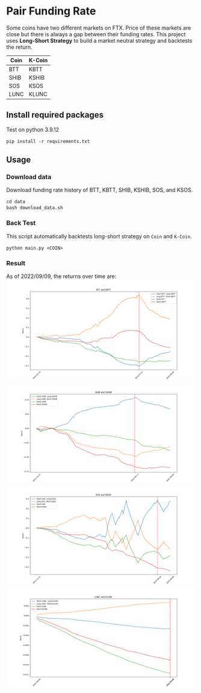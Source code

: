 # Pair Funding Rate
Some coins have two different markets on FTX. Price of these markets are close but there is always a gap between their funding rates. This project uses **Long-Short Strategy** to build a market neutral strategy and backtests the return. 


|   Coin   |   K-Coin   |
| -------- | --------   |
|   BTT    |   KBTT     |
|   SHIB   |   KSHIB    |
|   SOS    |   KSOS     |
|   LUNC   |   KLUNC    |


## Install required packages
Test on python 3.9.12
```
pip install -r requirements.txt
```

## Usage
### Download data
Download funding rate history of BTT, KBTT, SHIB, KSHIB, SOS, and KSOS.
```
cd data
bash download_data.sh
```

### Back Test
This script automatically backtests long-short strategy on `Coin` and `K-Coin`.
```
python main.py <COIN>
```

### Result
As of 2022/09/09, the returns over time are:
![BTT-KBTT](figure/BTT-KBTT.png)
![SHIB-KSHIB](figure/SHIB-KSHIB.png)
![SOS-KSOS](figure/SOS-KSOS.png)
![LUNC-KLUNC](figure/LUNC-KLUNC.png)

